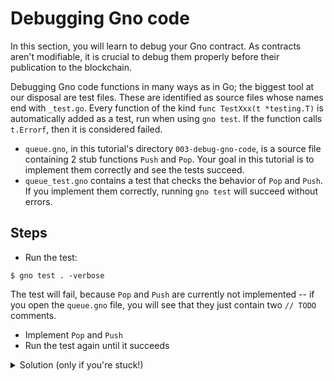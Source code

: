 # Debugging Gno code

In this section, you will learn to debug your Gno contract. As contracts aren't
modifiable, it is crucial to debug them properly before their publication to
the blockchain.

Debugging Gno code functions in many ways as in Go;
the biggest tool at our disposal are test files. These are identified
as source files whose names end with `_test.go`. Every function of
the kind `func TestXxx(t *testing.T)` is automatically added as a test,
run when using `gno test`. If the function calls `t.Errorf`, then it is
considered failed.

- `queue.gno`, in this tutorial's directory `003-debug-gno-code`, is a source file containing 2 stub functions `Push` and `Pop`. Your goal in this tutorial is to implement them correctly and see the tests succeed.
- `queue_test.gno` contains a test that checks the behavior of `Pop` and `Push`.
  If you implement them correctly, running `gno test` will succeed without errors.

## Steps

- Run the test:
```
$ gno test . -verbose
```
The test will fail, because `Pop` and `Push` are currently not
implemented -- if you open the `queue.gno` file, you will see
that they just contain two `// TODO` comments.

- Implement `Pop` and `Push`
- Run the test again until it succeeds 

<details>
    <summary>Solution (only if you're stuck!)</summary>

```go
func Push(s string) {
    q = append(q, s)
}

func Pop() string {
    if len(q) == 0 {
        return ""
    }
    s := q[0]
    q = q[1:]
    return s
}
```

</details>
